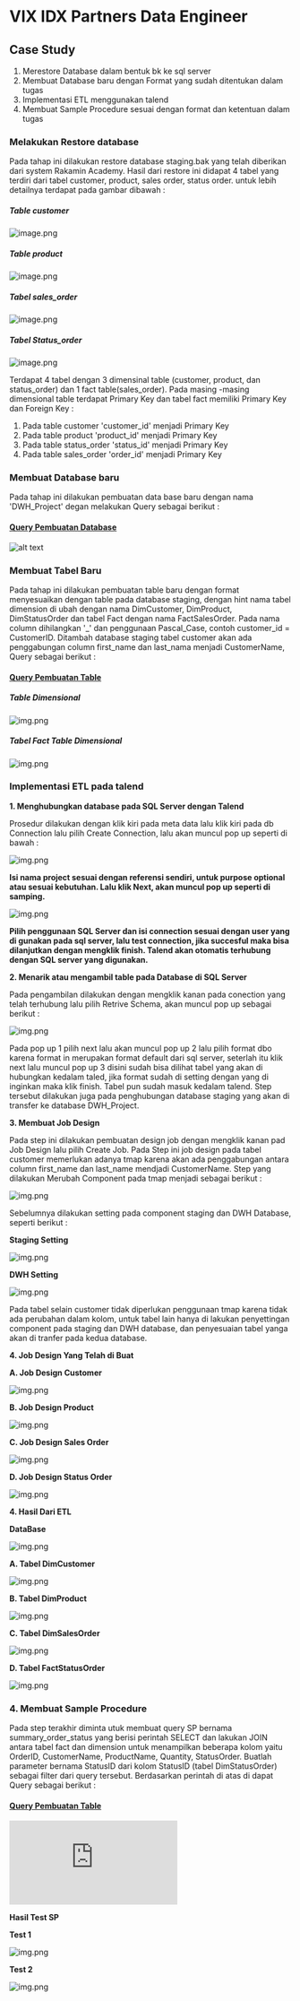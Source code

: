 # **VIX IDX Partners Data Engineer**

## **Case Study**
1. Merestore Database dalam bentuk bk ke sql server
2. Membuat Database baru dengan Format yang sudah ditentukan dalam tugas
3. Implementasi ETL menggunakan talend 
4. Membuat Sample Procedure sesuai dengan format dan ketentuan dalam tugas

### **Melakukan Restore database**
Pada tahap ini dilakukan restore database staging.bak yang telah diberikan dari system Rakamin Academy. Hasil dari restore ini didapat 4 tabel yang terdiri dari tabel customer, product, sales order, status order. untuk lebih detailnya terdapat pada gambar dibawah :

##### **Table customer**

![image.png](https://github.com/Ujeeg/VIX-ID-X-Pertners-Data-Engineer/blob/c659daa029afca4090fbf0ad998c0f79a6289a6c/staging.customer.png) 

##### **Table product**

![image.png](https://github.com/Ujeeg/VIX-ID-X-Pertners-Data-Engineer/blob/c659daa029afca4090fbf0ad998c0f79a6289a6c/staging.product.png)

##### **Tabel sales_order**

![image.png](https://github.com/Ujeeg/VIX-ID-X-Pertners-Data-Engineer/blob/c659daa029afca4090fbf0ad998c0f79a6289a6c/staging.sales%20_order.png)

##### **Tabel Status_order**

![image.png](https://github.com/Ujeeg/VIX-ID-X-Pertners-Data-Engineer/blob/c659daa029afca4090fbf0ad998c0f79a6289a6c/staging.status_order.png)


Terdapat 4 tabel dengan 3 dimensinal table (customer, product, dan status_order) dan 1 fact table(sales_order). Pada masing -masing dimensional table terdapat Primary Key dan tabel fact memiliki Primary Key dan Foreign Key :
1. Pada table customer 'customer_id' menjadi Primary Key
2. Pada table product 'product_id' menjadi Primary Key
3. Pada table status_order 'status_id' menjadi Primary Key
4. Pada table sales_order 'order_id' menjadi Primary Key



### **Membuat Database baru**
Pada tahap ini dilakukan pembuatan data base baru dengan nama 'DWH_Project' degan melakukan Query sebagai berikut :
#### [Query Pembuatan Database](https://github.com/Ujeeg/VIX-ID-X-Pertners-Data-Engineer/blob/a4f9f7f675c32d827486557c8f8e7a3f6fd904b7/Create%20database.sql)


![alt text](https://github.com/Ujeeg/VIX-ID-X-Pertners-Data-Engineer/blob/2b53d6edd1747bb07542c10588ab9610d2a25d2c/DWH%20database.png)


### **Membuat Tabel Baru**
Pada tahap ini dilakukan pembuatan table baru dengan format menyesuaikan dengan table pada database staging, dengan hint nama tabel dimension di ubah dengan nama DimCustomer, DimProduct, DimStatusOrder dan tabel Fact dengan nama FactSalesOrder. Pada nama column dihilangkan '_' dan penggunaan Pascal_Case, contoh customer_id = CustomerID. Ditambah database staging tabel customer akan ada penggabungan column first_name dan last_nama menjadi CustomerName,  Query sebagai berikut :
#### [Query Pembuatan Table](https://github.com/Ujeeg/VIX-ID-X-Pertners-Data-Engineer/blob/a4f9f7f675c32d827486557c8f8e7a3f6fd904b7/Create%20Table.sql)

##### **Table Dimensional**

![img.png](https://github.com/Ujeeg/VIX-ID-X-Pertners-Data-Engineer/blob/a4f9f7f675c32d827486557c8f8e7a3f6fd904b7/DWH%20database%20dimensional.png) 

##### **Tabel Fact Table Dimensional**

![img.png](https://github.com/Ujeeg/VIX-ID-X-Pertners-Data-Engineer/blob/a4f9f7f675c32d827486557c8f8e7a3f6fd904b7/DWH%20database%20fact.png)


### **Implementasi ETL pada talend**

**1.  Menghubungkan database pada SQL Server dengan Talend**

Prosedur dilakukan dengan klik kiri pada meta data lalu klik kiri pada db Connection lalu pilih Create Connection, lalu akan muncul pop up seperti di bawah :

![img.png](https://github.com/Ujeeg/VIX-ID-X-Pertners-Data-Engineer/blob/83dbaecfb04ae8b74723b2603c22d939fa77219b/DWH%20connect%201.png)

**Isi nama project sesuai dengan referensi sendiri, untuk purpose optional atau sesuai kebutuhan. Lalu klik Next, akan muncul pop up seperti di samping.**

![img.png](https://github.com/Ujeeg/VIX-ID-X-Pertners-Data-Engineer/blob/83dbaecfb04ae8b74723b2603c22d939fa77219b/DWH%20connect%202.png)

**Pilih penggunaan SQL Server dan isi connection sesuai dengan user yang di gunakan pada sql server, lalu test connection, jika succesful maka bisa dilanjutkan dengan mengklik finish. Talend akan otomatis terhubung dengan SQL server yang digunakan.**


**2.  Menarik atau mengambil table pada Database di SQL Server**

Pada pengambilan dilakukan dengan mengklik kanan pada conection yang telah terhubung lalu pilih Retrive Schema, akan muncul pop up sebagai berikut :

![img.png](https://github.com/Ujeeg/VIX-ID-X-Pertners-Data-Engineer/blob/4d989de4834da9dea61206bfbb3419c376f0db4e/ambil%20scheme%20lengkap.png)

Pada pop up 1 pilih next lalu akan muncul pop up 2 lalu pilih format dbo karena format in merupakan format default dari sql server, seterlah itu klik next lalu muncul pop up 3 disini sudah bisa dilihat tabel yang akan di hubungkan kedalam taled, jika format sudah di setting dengan yang di inginkan maka klik finish. Tabel pun sudah masuk kedalam talend. Step tersebut dilakukan juga pada penghubungan database staging yang akan di transfer ke database DWH_Project.


**3.  Membuat Job Design**

Pada step ini dilakukan pembuatan design job dengan mengklik kanan pad Job Design lalu pilih Create Job. Pada Step ini job design pada tabel customer memerlukan adanya tmap karena akan ada penggabungan antara column first_name dan last_name mendjadi CustomerName. Step yang dilakukan Merubah Component pada tmap menjadi sebagai berikut :

![img.png](https://github.com/Ujeeg/VIX-ID-X-Pertners-Data-Engineer/blob/4d989de4834da9dea61206bfbb3419c376f0db4e/etl.png)

Sebelumnya dilakukan setting pada component staging dan DWH Database, seperti berikut : 

**Staging Setting**


![img.png](https://github.com/Ujeeg/VIX-ID-X-Pertners-Data-Engineer/blob/4d989de4834da9dea61206bfbb3419c376f0db4e/Stagging.etl.png)

**DWH Setting**

![img.png](https://github.com/Ujeeg/VIX-ID-X-Pertners-Data-Engineer/blob/4d989de4834da9dea61206bfbb3419c376f0db4e/DWH.etl.png)

Pada tabel selain customer tidak diperlukan penggunaan tmap karena tidak ada perubahan dalam kolom, untuk tabel lain hanya di lakukan penyettingan component pada staging dan DWH database, dan penyesuaian tabel yanga akan di tranfer pada kedua database.

**4.  Job Design Yang Telah di Buat**

**A. Job Design Customer**

![img.png](https://github.com/Ujeeg/VIX-ID-X-Pertners-Data-Engineer/blob/4d989de4834da9dea61206bfbb3419c376f0db4e/job%20design.%20customer.png)

**B. Job Design Product**

![img.png](https://github.com/Ujeeg/VIX-ID-X-Pertners-Data-Engineer/blob/4d989de4834da9dea61206bfbb3419c376f0db4e/job%20design.%20product.png)

**C. Job Design Sales Order**

![img.png](https://github.com/Ujeeg/VIX-ID-X-Pertners-Data-Engineer/blob/4d989de4834da9dea61206bfbb3419c376f0db4e/job%20design.%20sales_order.png)

**D. Job Design Status Order**

![img.png](https://github.com/Ujeeg/VIX-ID-X-Pertners-Data-Engineer/blob/4d989de4834da9dea61206bfbb3419c376f0db4e/job%20design.%20status%20order.png)


**4. Hasil Dari ETL**

**DataBase**

![img.png](https://github.com/Ujeeg/VIX-ID-X-Pertners-Data-Engineer/blob/4d989de4834da9dea61206bfbb3419c376f0db4e/Proof%20Database.png)

**A. Tabel DimCustomer**

![img.png](https://github.com/Ujeeg/VIX-ID-X-Pertners-Data-Engineer/blob/4d989de4834da9dea61206bfbb3419c376f0db4e/table%20customer%20hasil.png)


**B. Tabel DimProduct**

![img.png](https://github.com/Ujeeg/VIX-ID-X-Pertners-Data-Engineer/blob/4d989de4834da9dea61206bfbb3419c376f0db4e/table%20product%20hasil.png)


**C. Tabel DimSalesOrder**

![img.png](https://github.com/Ujeeg/VIX-ID-X-Pertners-Data-Engineer/blob/4d989de4834da9dea61206bfbb3419c376f0db4e/table%20salesorder%20hasil.png)


**D. Tabel FactStatusOrder**

![img.png](https://github.com/Ujeeg/VIX-ID-X-Pertners-Data-Engineer/blob/4d989de4834da9dea61206bfbb3419c376f0db4e/table%20statusorder%20hasil.png)


### **4. Membuat Sample Procedure**

Pada step terakhir diminta utuk membuat query SP bernama summary_order_status yang berisi perintah SELECT dan lakukan JOIN antara tabel fact dan dimension untuk menampilkan beberapa kolom yaitu OrderID, CustomerName, ProductName, Quantity, StatusOrder. Buatlah parameter bernama StatusID dari kolom StatusID (tabel DimStatusOrder) sebagai filter dari query tersebut. 
Berdasarkan perintah di atas di dapat Query sebagai berikut :

#### [Query Pembuatan Table](https://github.com/Ujeeg/VIX-ID-X-Pertners-Data-Engineer/blob/65ad06bc1b3c0dc7bfad95f0845deaf6c22637b1/SP.sql)


![img.png](https://github.com/Ujeeg/VIX-ID-X-Pertners-Data-Engineer/blob/65ad06bc1b3c0dc7bfad95f0845deaf6c22637b1/SP.sql)

**Hasil Test SP**

**Test 1**

![img.png](https://github.com/Ujeeg/VIX-ID-X-Pertners-Data-Engineer/blob/65ad06bc1b3c0dc7bfad95f0845deaf6c22637b1/SP%20test%201.png)

**Test 2**

![img.png](https://github.com/Ujeeg/VIX-ID-X-Pertners-Data-Engineer/blob/65ad06bc1b3c0dc7bfad95f0845deaf6c22637b1/SP%20test%202.png)

